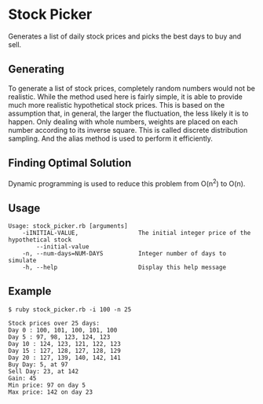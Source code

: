 Stock Picker
========================
Generates a list of daily stock prices and picks the best days to buy and sell.

Generating
------------------------
To generate a list of stock prices, completely random numbers would not be realistic. While the method used here is fairly simple, it is able to provide much more realistic hypothetical stock prices. This is based on the assumption that, in general, the larger the fluctuation, the less likely it is to happen. Only dealing with whole numbers, weights are placed on each number according to its inverse square. This is called discrete distribution sampling. And the alias method is used to perform it efficiently.

Finding Optimal Solution
------------------------
Dynamic programming is used to reduce this problem from O(n<sup>2</sup>) to O(n).

Usage
------------------------

```
Usage: stock_picker.rb [arguments]
    -iINITIAL-VALUE,                 The initial integer price of the hypothetical stock
        --initial-value
    -n, --num-days=NUM-DAYS          Integer number of days to simulate
    -h, --help                       Display this help message
```

Example
------------------------
```
$ ruby stock_picker.rb -i 100 -n 25

Stock prices over 25 days:
Day 0 : 100, 101, 100, 101, 100
Day 5 : 97, 98, 123, 124, 123
Day 10 : 124, 123, 121, 122, 123
Day 15 : 127, 128, 127, 128, 129
Day 20 : 127, 139, 140, 142, 141
Buy Day: 5, at 97
Sell Day: 23, at 142
Gain: 45
Min price: 97 on day 5
Max price: 142 on day 23
```
